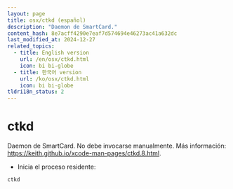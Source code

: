 ```yaml
---
layout: page
title: osx/ctkd (español)
description: "Daemon de SmartCard."
content_hash: 8e7acff4290e7eaf7d574694e46273ac41a632dc
last_modified_at: 2024-12-27
related_topics:
  - title: English version
    url: /en/osx/ctkd.html
    icon: bi bi-globe
  - title: 한국어 version
    url: /ko/osx/ctkd.html
    icon: bi bi-globe
tldri18n_status: 2
---
```

# ctkd

Daemon de SmartCard.
No debe invocarse manualmente.
Más información: <https://keith.github.io/xcode-man-pages/ctkd.8.html>.

- Inicia el proceso residente:

`ctkd`
